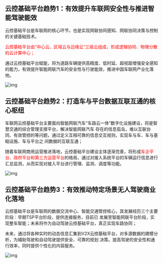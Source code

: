 ## 云控基础平台趋势1：有效提升车联网安全性与推进智能驾驶能效

云控基础平台是车联网的核心环节，也是实现网联协同感知、网联协同决策与控制的关键基础技术。

<font color='red'>云控基础平台由“中心云、区域云与边缘云”三级云组成，形成逻辑协同、物理分散的云计算中心；</font>

通过云控基础平台赋能，将为道路车辆提供高精度、低时延、超视距增强安全感知的能力，有效提升智能网联汽车的安全性与行驶能效，推进中国车联网产业化落地。

![img](https://img-blog.csdnimg.cn/img_convert/9f7adec01c15921fcfe28c0c14217f10.png)

## 云控基础平台趋势2：打造车与平台数据互联互通的核心枢纽

车联网云控基础平台主要面向智能网联汽车“车路云一体”数字化设施建设，将是智慧交通的综合管理支撑平台，解决智能网联汽车 存在的信息孤岛，难以互联协同、有效管控的等问题，通过定义互相可靠的信息交互规则，实现车与车、车与基础设施、车与平台之 间数据的互联互通；

随着车联网商用运营推进落地，云控基础平台建设主体逐渐完善，将形成<font color='red'>车企平台、政府平台和第三方运营平台</font>的格局，通过对接入系统平台的车辆运行信息进行汇总监测，从而实现对接入平台进行管理、监测、调度等功能。

![img](https://img-blog.csdnimg.cn/img_convert/6bb6914990dbfa41349838e6272fb926.png)

## 云控基础平台趋势3：有效推动特定场景无人驾驶商业化落地

云控基础平台是车联网的数据交流中心、智能交通管控核心，其发展经历三个主要阶段：早期TSP平台阶段，提供连接服务，目前已 发展至智能网联平台阶段，实现整车智能；未来将作为自动驾驶云控基础平台，真正实现车路协同； 

未来，通过将各种实时的动态信息汇集到V2X云控基础平台，对多源数据的建模分析，为辅助驾驶和自动驾驶提供安全、可靠的规划 决策。提高驾驶的安全性和通行效率，同时提供个性化的内容服务。

![img](https://img-blog.csdnimg.cn/img_convert/7f09a7e3220a490f64da9127732bf52c.png)
